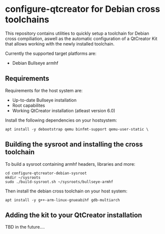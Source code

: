 # configure-qtcreator for Debian cross toolchains

This repository contains utilities to quickly setup a toolchain for Debian cross compiliation,
aswell as the automatic configuration of a QtCreator Kit that allows working with the
newly installed toolchain.

Currently the supported target platforms are:

* Debian Bullseye armhf

## Requirements 

Requirements for the host system are:
* Up-to-date Bullseye installation
* Root capabilites
* Working QtCreator installation (atleast version 6.0)

Install the following dependencies on your hostsystem:

    apt install -y debootstrap qemu binfmt-support qemu-user-static \

## Building the sysroot and installing the cross toolchain

To build a sysroot containing armhf headers, libraries and more:

    cd configure-qtcreator-debian-sysroot
    mkdir ~/sysroots
    sudo ./build-sysroot.sh ~/sysroots/bullseye-armhf

Then install the debian cross toolchain on your host system:

    apt install -y g++-arm-linux-gnueabihf gdb-multiarch

## Adding the kit to your QtCreator installation

TBD in the future....